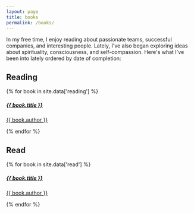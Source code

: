 ```yaml
---
layout: page
title: books
permalink: /books/
---
```


In my free time, I enjoy reading about passionate teams, successful companies, and interesting people. Lately, I've also began exploring ideas about spirituality, consciousness, and self-compassion. Here's what I've been into lately ordered by date of completion:

## Reading

<div>
{% for book in site.data['reading'] %}
    <a href= "{{ book.link }}">
      <div>
        <h5>{{ book.title }}</h5>
          <p>{{ book.author }}</p>
        <!-- <small>{{ book.date_read }}</small> -->
      </div>
    </a>
{% endfor %}
</div>

## Read

<div>
{% for book in site.data['read'] %}
    <a href= "{{ book.link }}">
      <div>
        <h5>{{ book.title }}</h5>
          <p>{{ book.author }}</p>
        <!-- <small>{{ book.date_read }}</small> -->
      </div>
    </a>
{% endfor %}
</div>
